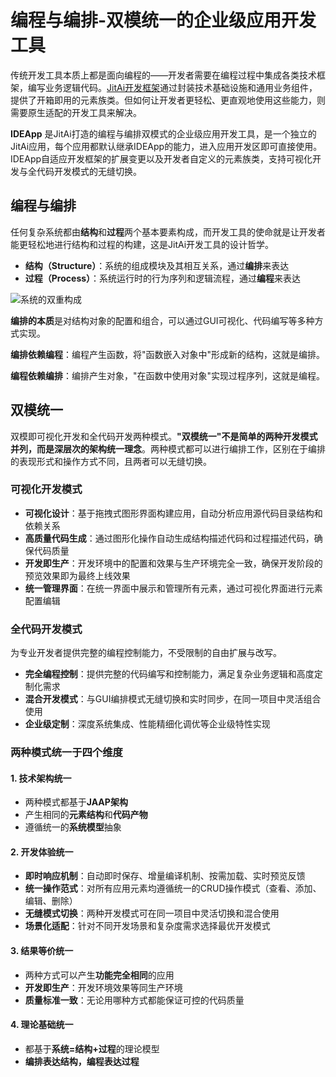 # 编程与编排-双模统一的企业级应用开发工具

传统开发工具本质上都是面向编程的——开发者需要在编程过程中集成各类技术框架，编写业务逻辑代码。[JitAi开发框架](/docs/category/开发框架)通过封装技术基础设施和通用业务组件，提供了开箱即用的元素族类。但如何让开发者更轻松、更直观地使用这些能力，则需要原生适配的开发工具来解决。

**IDEApp** 是JitAi打造的编程与编排双模式的企业级应用开发工具，是一个独立的JitAi应用，每个应用都默认继承IDEApp的能力，进入应用开发区即可直接使用。IDEApp自适应开发框架的扩展变更以及开发者自定义的元素族类，支持可视化开发与全代码开发模式的无缝切换。

## 编程与编排

任何复杂系统都由**结构**和**过程**两个基本要素构成，而开发工具的使命就是让开发者能更轻松地进行结构和过程的构建，这是JitAi开发工具的设计哲学。

- **结构（Structure）**：系统的组成模块及其相互关系，通过**编排**来表达
- **过程（Process）**：系统运行时的行为序列和逻辑流程，通过**编程**来表达

![系统的双重构成](./img/system-dual-structure.svg)

**编排的本质**是对结构对象的配置和组合，可以通过GUI可视化、代码编写等多种方式实现。

**编排依赖编程**：编程产生函数，将"函数嵌入对象中"形成新的结构，这就是编排。

**编程依赖编排**：编排产生对象，"在函数中使用对象"实现过程序列，这就是编程。

## 双模统一
双模即可视化开发和全代码开发两种模式。**"双模统一"不是简单的两种开发模式并列，而是深层次的架构统一理念**。两种模式都可以进行编排工作，区别在于编排的表现形式和操作方式不同，且两者可以无缝切换。

### 可视化开发模式
- **可视化设计**：基于拖拽式图形界面构建应用，自动分析应用源代码目录结构和依赖关系
- **高质量代码生成**：通过图形化操作自动生成结构描述代码和过程描述代码，确保代码质量
- **开发即生产**：开发环境中的配置和效果与生产环境完全一致，确保开发阶段的预览效果即为最终上线效果
- **统一管理界面**：在统一界面中展示和管理所有元素，通过可视化界面进行元素配置编辑

### 全代码开发模式
为专业开发者提供完整的编程控制能力，不受限制的自由扩展与改写。

- **完全编程控制**：提供完整的代码编写和控制能力，满足复杂业务逻辑和高度定制化需求
- **混合开发模式**：与GUI编排模式无缝切换和实时同步，在同一项目中灵活组合使用
- **企业级定制**：深度系统集成、性能精细化调优等企业级特性实现

### 两种模式统一于四个维度

#### 1. 技术架构统一
- 两种模式都基于**JAAP架构**
- 产生相同的**元素结构**和**代码产物**
- 遵循统一的**系统模型**抽象

#### 2. 开发体验统一
- **即时响应机制**：自动即时保存、增量编译机制、按需加载、实时预览反馈
- **统一操作范式**：对所有应用元素均遵循统一的CRUD操作模式（查看、添加、编辑、删除）
- **无缝模式切换**：两种开发模式可在同一项目中灵活切换和混合使用
- **场景化适配**：针对不同开发场景和复杂度需求选择最优开发模式

#### 3. 结果等价统一
- 两种方式可以产生**功能完全相同**的应用
- **开发即生产**：开发环境效果等同生产环境
- **质量标准一致**：无论用哪种方式都能保证可控的代码质量

#### 4. 理论基础统一
- 都基于**系统=结构+过程**的理论模型
- **编排表达结构，编程表达过程**


